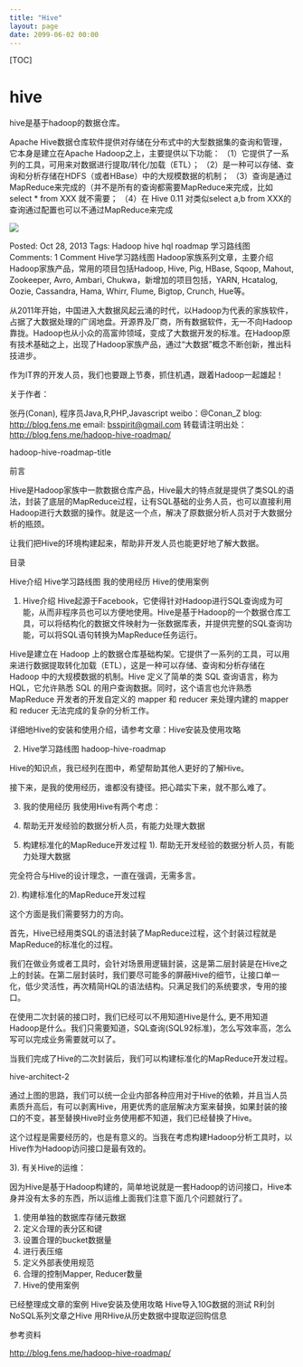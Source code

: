 ```yaml
---
title: "Hive"
layout: page
date: 2099-06-02 00:00
---
```

[TOC]
# hive 
hive是基于hadoop的数据仓库。

Apache Hive数据仓库软件提供对存储在分布式中的大型数据集的查询和管理，它本身是建立在Apache Hadoop之上，主要提供以下功能： 
（1）它提供了一系列的工具，可用来对数据进行提取/转化/加载（ETL）； 
（2）是一种可以存储、查询和分析存储在HDFS（或者HBase）中的大规模数据的机制； 
（3）查询是通过MapReduce来完成的（并不是所有的查询都需要MapReduce来完成，比如select * from XXX 就不需要； 
（4）在 Hive 0.11 对类似select a,b from XXX的查询通过配置也可以不通过MapReduce来完成

![](../../../attach/images/2019-09-03-13-47-00.png)




Posted:
Oct 28, 2013
Tags:
Hadoop
hive
hql
roadmap
学习路线图
Comments:
1 Comment
Hive学习路线图
Hadoop家族系列文章，主要介绍Hadoop家族产品，常用的项目包括Hadoop, Hive, Pig, HBase, Sqoop, Mahout, Zookeeper, Avro, Ambari, Chukwa，新增加的项目包括，YARN, Hcatalog, Oozie, Cassandra, Hama, Whirr, Flume, Bigtop, Crunch, Hue等。

从2011年开始，中国进入大数据风起云涌的时代，以Hadoop为代表的家族软件，占据了大数据处理的广阔地盘。开源界及厂商，所有数据软件，无一不向Hadoop靠拢。Hadoop也从小众的高富帅领域，变成了大数据开发的标准。在Hadoop原有技术基础之上，出现了Hadoop家族产品，通过“大数据”概念不断创新，推出科技进步。

作为IT界的开发人员，我们也要跟上节奏，抓住机遇，跟着Hadoop一起雄起！

关于作者：

张丹(Conan), 程序员Java,R,PHP,Javascript
weibo：@Conan_Z
blog: http://blog.fens.me
email: bsspirit@gmail.com
转载请注明出处：
http://blog.fens.me/hadoop-hive-roadmap/

hadoop-hive-roadmap-title

前言

Hive是Hadoop家族中一款数据仓库产品，Hive最大的特点就是提供了类SQL的语法，封装了底层的MapReduce过程，让有SQL基础的业务人员，也可以直接利用Hadoop进行大数据的操作。就是这一个点，解决了原数据分析人员对于大数据分析的瓶颈。

让我们把Hive的环境构建起来，帮助非开发人员也能更好地了解大数据。

目录

Hive介绍
Hive学习路线图
我的使用经历
Hive的使用案例
1. Hive介绍
Hive起源于Facebook，它使得针对Hadoop进行SQL查询成为可能，从而非程序员也可以方便地使用。Hive是基于Hadoop的一个数据仓库工具，可以将结构化的数据文件映射为一张数据库表，并提供完整的SQL查询功能，可以将SQL语句转换为MapReduce任务运行。

Hive是建立在 Hadoop 上的数据仓库基础构架。它提供了一系列的工具，可以用来进行数据提取转化加载（ETL），这是一种可以存储、查询和分析存储在 Hadoop 中的大规模数据的机制。Hive 定义了简单的类 SQL 查询语言，称为 HQL，它允许熟悉 SQL 的用户查询数据。同时，这个语言也允许熟悉 MapReduce 开发者的开发自定义的 mapper 和 reducer 来处理内建的 mapper 和 reducer 无法完成的复杂的分析工作。

详细地Hive的安装和使用介绍，请参考文章：Hive安装及使用攻略

2. Hive学习路线图
hadoop-hive-roadmap

Hive的知识点，我已经列在图中，希望帮助其他人更好的了解Hive。

接下来，是我的使用经历，谁都没有捷径。把心踏实下来，就不那么难了。

3. 我的使用经历
我使用Hive有两个考虑：

1. 帮助无开发经验的数据分析人员，有能力处理大数据
2. 构建标准化的MapReduce开发过程
1). 帮助无开发经验的数据分析人员，有能力处理大数据

完全符合与Hive的设计理念，一直在强调，无需多言。

2). 构建标准化的MapReduce开发过程

这个方面是我们需要努力的方向。

首先，Hive已经用类SQL的语法封装了MapReduce过程，这个封装过程就是MapReduce的标准化的过程。

我们在做业务或者工具时，会针对场景用逻辑封装，这是第二层封装是在Hive之上的封装。在第二层封装时，我们要尽可能多的屏蔽Hive的细节，让接口单一化，低少灵活性，再次精简HQL的语法结构。只满足我们的系统要求，专用的接口。

在使用二次封装的接口时，我们已经可以不用知道Hive是什么, 更不用知道Hadoop是什么。我们只需要知道，SQL查询(SQL92标准)，怎么写效率高，怎么写可以完成业务需要就可以了。

当我们完成了Hive的二次封装后，我们可以构建标准化的MapReduce开发过程。

hive-architect-2

通过上图的思路，我们可以统一企业内部各种应用对于Hive的依赖，并且当人员素质升高后，有可以剥离Hive，用更优秀的底层解决方案来替换，如果封装的接口的不变，甚至替换Hive时业务使用都不知道，我们已经替换了Hive。

这个过程是需要经历的，也是有意义的。当我在考虑构建Hadoop分析工具时，以Hive作为Hadoop访问接口是最有效的。

3). 有关Hive的运维：


因为Hive是基于Hadoop构建的，简单地说就是一套Hadoop的访问接口，Hive本身并没有太多的东西，所以运维上面我们注意下面几个问题就行了。
1. 使用单独的数据库存储元数据
2. 定义合理的表分区和键
3. 设置合理的bucket数据量
4. 进行表压缩
5. 定义外部表使用规范
6. 合理的控制Mapper, Reducer数量
4. Hive的使用案例


已经整理成文章的案例
Hive安装及使用攻略
Hive导入10G数据的测试
R利剑NoSQL系列文章之Hive
用RHive从历史数据中提取逆回购信息


参考资料 

http://blog.fens.me/hadoop-hive-roadmap/